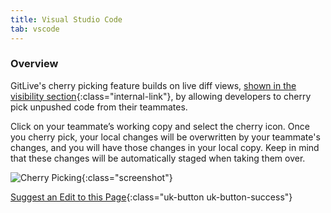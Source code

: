 ```yaml
---
title: Visual Studio Code
tab: vscode
---
```


### Overview

GitLive's cherry picking feature builds on live diff views, [shown in the visibility section](/docs/visibility){:class="internal-link"}, by allowing developers to cherry pick unpushed code from their teammates.

Click on your teammate’s working copy and select the cherry icon. Once you cherry pick, your local changes will be overwritten by your teammate's changes, and you will have those changes in your local copy. Keep in mind that these changes will be automatically staged when taking them over.

![Cherry Picking](/uploads/vscode-cherry-picking.gif "Cherry Picking"){:class="screenshot"}


[Suggest an Edit to this Page](https://github.com/GitLiveApp/GitLive/edit/master/_sections/cherry-picking-vscode.md){:class="uk-button uk-button-success"}
